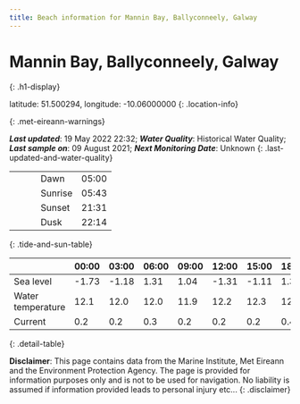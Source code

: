 ```yaml
---
title: Beach information for Mannin Bay, Ballyconneely, Galway
---
```

# Mannin Bay, Ballyconneely, Galway 
{: .h1-display}

latitude: 51.500294, longitude: -10.06000000
{: .location-info}


{: .met-eireann-warnings}

___Last updated___: 19 May 2022 22:32; ___Water Quality___: Historical Water Quality;
___Last sample on___: 09 August 2021; ___Next Monitoring Date___: Unknown
{: .last-updated-and-water-quality}

|   |   |   |   |   |
|---|---|---|---|---|
|   |   |   | Dawn  | 05:00 |
|   |   |   | Sunrise  | 05:43 |
|   |   |   | Sunset  | 21:31 |
|   |   |   | Dusk  | 22:14 |
{: .tide-and-sun-table}

<div></div>

| | 00:00 | 03:00 | 06:00 | 09:00 | 12:00 | 15:00 | 18:00 | 21:00 |
|---|---|---|---|---|---|---|---|---|
| Sea level | -1.73 | -1.18 | 1.31 | 1.04| -1.31 | -1.11 | 1.32 | 1.37 |
| Water temperature | 12.1 | 12.0 | 12.0 | 11.9 | 12.2 | 12.3 | 12.2 | 12.1 |
| Current | 0.2 | 0.2 | 0.3 | 0.2 | 0.2| 0.2 | 0.4 | 0.4 |
{: .detail-table}

__Disclaimer__: This page contains data from the Marine Institute,
Met Eireann and the Environment Protection Agency. The page is provided for
information purposes only and is not to be used for navigation. No liability
is assumed if information provided leads to personal injury etc...
{: .disclaimer}